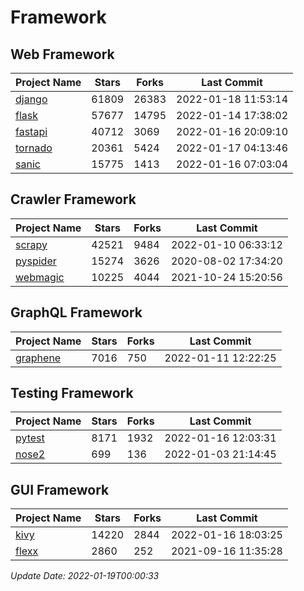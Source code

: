# Framework

## Web Framework
| Project Name | Stars | Forks | Last Commit |
| ------------ | ----- | ----- | ----------- |
| [django](https://github.com/django/django) | 61809 | 26383 | 2022-01-18 11:53:14 |
| [flask](https://github.com/pallets/flask) | 57677 | 14795 | 2022-01-14 17:38:02 |
| [fastapi](https://github.com/tiangolo/fastapi) | 40712 | 3069 | 2022-01-16 20:09:10 |
| [tornado](https://github.com/tornadoweb/tornado) | 20361 | 5424 | 2022-01-17 04:13:46 |
| [sanic](https://github.com/sanic-org/sanic) | 15775 | 1413 | 2022-01-16 07:03:04 |

## Crawler Framework
| Project Name | Stars | Forks | Last Commit |
| ------------ | ----- | ----- | ----------- |
| [scrapy](https://github.com/scrapy/scrapy) | 42521 | 9484 | 2022-01-10 06:33:12 |
| [pyspider](https://github.com/binux/pyspider) | 15274 | 3626 | 2020-08-02 17:34:20 |
| [webmagic](https://github.com/code4craft/webmagic) | 10225 | 4044 | 2021-10-24 15:20:56 |

## GraphQL Framework
| Project Name | Stars | Forks | Last Commit |
| ------------ | ----- | ----- | ----------- |
| [graphene](https://github.com/graphql-python/graphene) | 7016 | 750 | 2022-01-11 12:22:25 |

## Testing Framework
| Project Name | Stars | Forks | Last Commit |
| ------------ | ----- | ----- | ----------- |
| [pytest](https://github.com/pytest-dev/pytest) | 8171 | 1932 | 2022-01-16 12:03:31 |
| [nose2](https://github.com/nose-devs/nose2) | 699 | 136 | 2022-01-03 21:14:45 |

## GUI Framework
| Project Name | Stars | Forks | Last Commit |
| ------------ | ----- | ----- | ----------- |
| [kivy](https://github.com/kivy/kivy) | 14220 | 2844 | 2022-01-16 18:03:25 |
| [flexx](https://github.com/flexxui/flexx) | 2860 | 252 | 2021-09-16 11:35:28 |

*Update Date: 2022-01-19T00:00:33*